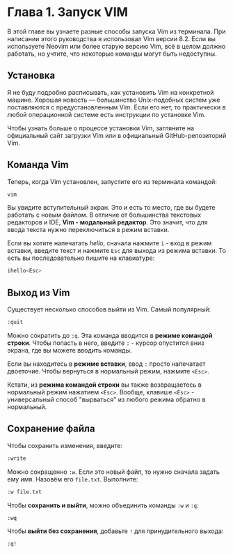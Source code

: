 # Глава 1. Запуск VIM
В этой главе вы узнаете разные способы запуска Vim из терминала. При написании этого руководства я использовал Vim версии 8.2. Если вы используете Neovim или более старую версию Vim, всё в целом должно работать, но учтите, что некоторые команды могут быть недоступны.

## Установка

Я не буду подробно расписывать, как установить Vim на конкретной машине. Хорошая новость — большинство Unix-подобных систем уже поставляются с предустановленным Vim. Если его нет, то практически в любой операционной системе есть инструкции по установке Vim.

Чтобы узнать больше о процессе установки Vim, загляните на официальный сайт загрузки Vim или в официальный GitHub-репозиторий Vim.

## Команда Vim
Теперь, когда Vim установлен, запустите его из терминала командой:

```bash
vim
```

Вы увидите вступительный экран. Это и есть то место, где вы будете работать с новым файлом. В отличие от большинства текстовых редакторов и IDE, **Vim - модальный редактор**. Это значит, что для ввода текста нужно переключиться в режим вставки.

Если вы хотите напечатать *hello*, сначала нажмите `i` - вход в режим вставки, введите текст и нажмите `Esc` для выхода из режима вставки. То есть вы последовательно пишите на клавиатуре: 
```bash
ihello<Esc>
```

## Выход из Vim
Существует несколько способов выйти из Vim. Самый популярный:
```bash
:quit
```
Можно сократить до `:q`. Эта команда вводится в **режиме командой строки**. Чтобы попасть в него, введите `:` - курсор опустится вниз экрана, где вы можете вводить команды.

Если вы находитесь в **режиме вставки**, ввод `:` просто напечатает двоеточие. Чтобы вернуться в нормальный режим, нажмите `<Esc>`.

Кстати, из **режима командой строки** вы также возвращаетесь в нормальный режим нажатием `<Esc>`. Вообще, клавише `<Esc>` - универсальный способ "вырваться" из любого режима обратно в нормальный.

## Сохранение файла

Чтобы сохранить изменения, введите:
```bash
:write
```

Можно сокращенно `:w`. Если это новый файл, то нужно сначала задать ему имя. Назовём его `file.txt`. Выполните:
```bash
:w file.txt
```

Чтобы **сохранить и выйти**, можно объединить команды `:w` и `:q`:

```bash
:wq
```

Чтобы **выйти без сохранения**, добавьте `!` для принудительного выхода:
```bash
:q!
```

